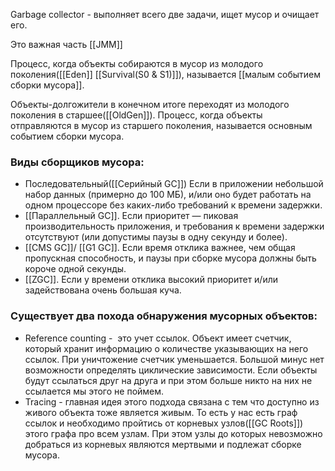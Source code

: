 Garbage collector - выполняет всего две задачи, ищет мусор и очищает его. 

Это важная часть [[JMM]]

Процесс, когда объекты собираются в мусор из молодого поколения([[Eden]] [[Survival(S0 & S1)]]), называется [[малым событием сборки мусора]].

Объекты-долгожители в конечном итоге переходят из молодого поколения в старшее([[OldGen]]). Процесс, когда объекты отправляются в мусор из старшего поколения, называется основным событием сборки мусора.

### Виды сборщиков мусора:
- Последовательный([[Серийный GC]])  Если в приложении небольшой набор данных (примерно до 100 МБ), и/или оно будет работать на одном процессоре без каких-либо требований к времени задержки.
- [[Параллельный GC]]. Если приоритет — пиковая производительность приложения, и требования к времени задержки отсутствуют (или допустимы паузы в одну секунду и более).
- [[CMS GC]]/ [[G1 GC]]. Если время отклика важнее, чем общая пропускная способность, и паузы при сборке мусора должны быть короче одной секунды.
- [[ZGC]]. Если у времени отклика высокий приоритет и/или задействована очень большая куча.

### Существует два похода обнаружения мусорных объектов:
- Reference counting -  это учет ссылок. Объект имеет счетчик, который хранит информацию о количестве указывающих на него ссылок. При уничтожение счетчик уменьшается. Большой минус нет возможности определять циклические зависимости. Если объекты будут ссылаться друг на друга и при этом больше никто на них не ссылается мы этого не поймем.
- Tracing - главная идея этого подхода связана с тем что доступно из живого объекта тоже является живым. То есть у нас есть граф ссылок и необходимо пройтись от корневых узлов([[GC Roots]]) этого графа про всем узлам. При этом узлы до которых невозможно добраться из корневых являются мертвыми и подлежат сборке мусора.
